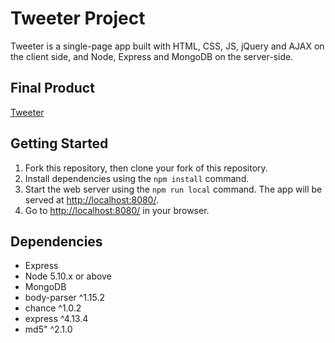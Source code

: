 # Tweeter Project

Tweeter is a single-page app built with HTML, CSS, JS, jQuery and AJAX on the client side, and Node, Express and MongoDB on the server-side.

## Final Product

[Tweeter](/docs/tweeter.png)

## Getting Started

1. Fork this repository, then clone your fork of this repository.
2. Install dependencies using the `npm install` command.
3. Start the web server using the `npm run local` command. The app will be served at <http://localhost:8080/>.
4. Go to <http://localhost:8080/> in your browser.

## Dependencies

- Express
- Node 5.10.x or above
- MongoDB
- body-parser ^1.15.2
- chance ^1.0.2
- express ^4.13.4
- md5" ^2.1.0